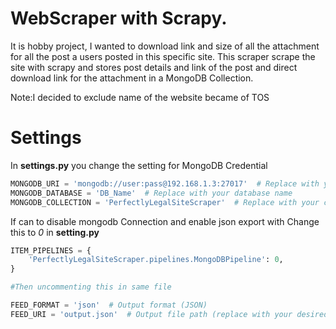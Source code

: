 # WebScraper with Scrapy.
It is hobby project, I wanted to download link and size of all the attachment for all the post a users posted in this specific site.
This scraper scrape the site with scrapy  and stores post details and link of the post and direct download link for the attachment in a MongoDB Collection.

Note:I decided to exclude name of the website became of TOS

# Settings

In **settings.py** you change the setting for MongoDB Credential
```python
MONGODB_URI = 'mongodb://user:pass@192.168.1.3:27017'  # Replace with your MongoDB URI
MONGODB_DATABASE = 'DB_Name'  # Replace with your database name
MONGODB_COLLECTION = 'PerfectlyLegalSiteScraper'  # Replace with your collection name
```
If can to disable mongodb Connection  and enable json export with
Change this to *0* in **setting.py**

```python
ITEM_PIPELINES = {
    'PerfectlyLegalSiteScraper.pipelines.MongoDBPipeline': 0,
}

#Then uncommenting this in same file

FEED_FORMAT = 'json'  # Output format (JSON)
FEED_URI = 'output.json'  # Output file path (replace with your desired path)```